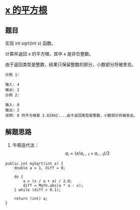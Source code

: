 # [x 的平方根](https://leetcode-cn.com/explore/interview/card/bytedance/247/bonus/1045/)

## 题目

实现 int sqrt(int x) 函数。

计算并返回 x 的平方根，其中 x 是非负整数。

由于返回类型是整数，结果只保留整数的部分，小数部分将被舍去。

```
示例 1:

输入: 4
输出: 2
示例 2:

输入: 8
输出: 2
说明: 8 的平方根是 2.82842...,由于返回类型是整数，小数部分将被舍去。
```

## 解题思路

  1. 牛顿迭代法：$$a_{i}=(x/a_{i-1}+a_{i-1})/2$$

```
public int mySqrt(int x) {
    double a = 1, diff = 0;

    do {
        a = (x / a + a) / 2.0;
        diff = Math.abs(a * a - x);
    } while (diff > 0.1);

    return (int) a;
}
```
